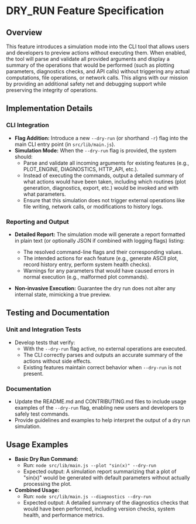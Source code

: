 # DRY_RUN Feature Specification

## Overview
This feature introduces a simulation mode into the CLI tool that allows users and developers to preview actions without executing them. When enabled, the tool will parse and validate all provided arguments and display a summary of the operations that would be performed (such as plotting parameters, diagnostics checks, and API calls) without triggering any actual computations, file operations, or network calls. This aligns with our mission by providing an additional safety net and debugging support while preserving the integrity of operations.

## Implementation Details
### CLI Integration
- **Flag Addition:** Introduce a new `--dry-run` (or shorthand `-r`) flag into the main CLI entry point (in `src/lib/main.js`).
- **Simulation Mode:** When the `--dry-run` flag is provided, the system should:
  - Parse and validate all incoming arguments for existing features (e.g., PLOT_ENGINE, DIAGNOSTICS, HTTP_API, etc.).
  - Instead of executing the commands, output a detailed summary of what actions would have been taken, including which routines (plot generation, diagnostics, export, etc.) would be invoked and with what parameters.
  - Ensure that this simulation does not trigger external operations like file writing, network calls, or modifications to history logs.

### Reporting and Output
- **Detailed Report:** The simulation mode will generate a report formatted in plain text (or optionally JSON if combined with logging flags) listing:
  - The resolved command-line flags and their corresponding values.
  - The intended actions for each feature (e.g., generate ASCII plot, record history entry, perform system health checks).
  - Warnings for any parameters that would have caused errors in normal execution (e.g., malformed plot commands).
  
- **Non-invasive Execution:** Guarantee the dry run does not alter any internal state, mimicking a true preview.

## Testing and Documentation
### Unit and Integration Tests
- Develop tests that verify: 
  - With the `--dry-run` flag active, no external operations are executed.
  - The CLI correctly parses and outputs an accurate summary of the actions without side effects.
  - Existing features maintain correct behavior when `--dry-run` is not present.

### Documentation
- Update the README.md and CONTRIBUTING.md files to include usage examples of the `--dry-run` flag, enabling new users and developers to safely test commands.
- Provide guidelines and examples to help interpret the output of a dry run simulation.

## Usage Examples
- **Basic Dry Run Command:**
  - Run: `node src/lib/main.js --plot "sin(x)" --dry-run`
  - Expected output: A simulation report summarizing that a plot of "sin(x)" would be generated with default parameters without actually processing the plot.
- **Combined Usage:**
  - Run: `node src/lib/main.js --diagnostics --dry-run`
  - Expected output: A detailed summary of the diagnostics checks that would have been performed, including version checks, system health, and performance metrics.
